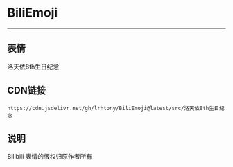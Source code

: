 
# BiliEmoji
---
## 表情
洛天依8th生日纪念
## CDN链接
```
https://cdn.jsdelivr.net/gh/lrhtony/BiliEmoji@latest/src/洛天依8th生日纪念
```
## 说明
Bilibili 表情的版权归原作者所有
